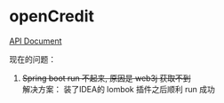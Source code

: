 # openCredit

[API Document](./API.md)

现在的问题：
1. ~~Spring boot run 不起来, 原因是 web3j 获取不到~~ \
   解决方案：
   装了IDEA的 lombok 插件之后顺利 run 成功
